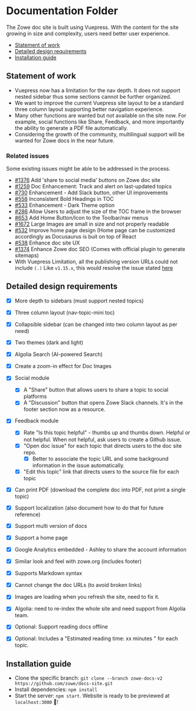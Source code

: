 # Documentation Folder

The Zowe doc site is built using Vuepress. With the content for the site growing in size and complexity, users need better user experience. 

- [Statement of work](#statement-of-work)
- [Detailed design requirements](#detailed-design-requirements)
- [Installation guide](#installation-guide)

## Statement of work

- Vuepress now has a limitation for the nav depth. It does not support nested sidebar thus some sections cannot be further organized. 
- We want to improve the current Vuepress site layout to be a standard three column layout supporting better navigation experience. 
- Many other functions are wanted but not available on the site now. For example, social functions like Share, Feedback, and more importantly the ability to generate a PDF file automatically. 
- Considering the growth of the community, multilingual support will be wanted for Zowe docs in the near future. 

### Related issues

Some existing issues might be able to be addressed in the process. 

- [#1376](https://github.com/zowe/docs-site/issues/1376) Add 'share to social media' buttons on Zowe doc site 
- [#1259](https://github.com/zowe/docs-site/issues/1259) Doc Enhancement: Track and alert on last-updated topics 
- [#730](https://github.com/zowe/docs-site/issues/730) Enhancement - Add Slack button, other UI improvements
- [#558](https://github.com/zowe/docs-site/issues/558) Inconsistent Bold Headings in TOC
- [#533](https://github.com/zowe/docs-site/issues/553) Enhancement - Dark Theme option
- [#286](https://github.com/zowe/docs-site/issues/286) Allow Users to adjust the size of the TOC frame in the browser
- [#653](https://github.com/zowe/docs-site/issues/653) Add Home Button/Icon to the Toolbar/nav menus
- [#1672](https://github.com/zowe/docs-site/issues/1672) Large Images are small in size and not properly readable
- [#532](https://github.com/zowe/docs-site/issues/1672) Improve home page design (Home page can be customized accordingly as Docusaurus is buit on top of React
- [#538](https://github.com/zowe/docs-site/issues/1672) Enhance doc site UX
- [#1374](https://github.com/zowe/docs-site/issues/1672) Enhance Zowe doc SEO (Comes with official plugin to generate sitemaps)
- With Vuepress Limitation, all the publishing version URLs could not include `(.)` Like `v1.15.x`, this would resolve the issue stated [here](https://github.com/zowe/docs-site/blob/2b145a4126c4c0ec3f01f09c9bfa93a3bea567df/docs/.vuepress/config.js#L4)


## Detailed design requirements

- [x] More depth to sidebars (must support nested topics)
- [x] Three column layout (nav-topic-mini toc) 
- [x] Collapsible sidebar (can be changed into two column layout as per need)
- [x] Two themes (dark and light)
- [x] Algolia Search (AI-powered Search) 
- [x] Create a zoom-in effect for Doc Images 
- [x] Social module
   - [x] A "Share" button that allows users to share a topic to social platforms
   - [x] A "Discussion" button that opens Zowe Slack channels. It's in the footer section now as a resource. 
- [x] Feedback module
   - [x] Rate "Is this topic helpful" - thumbs up and thumbs down. Helpful or not helpful. When not helpful, ask users to create a Github issue. 
   - [x] "Open doc issue" for each topic that directs users to the doc site repo. 
      - [x] Better to associate the topic URL and some background information in the issue automatically.  
   - [x] "Edit this topic" link that directs users to the source file for each topic
- [x] Can print PDF (download the complete doc into PDF, not print a single topic) 
- [x] Support localization (also document how to do that for future reference)  
- [x] Support multi version of docs 
- [x] Support a home page
- [x] Google Analytics embedded - Ashley to share the account information 
- [x] Similar look and feel with zowe.org (includes footer) 
- [x] Supports Markdown syntax
- [x] Cannot change the doc URLs (to avoid broken links) 
- [x] Images are loading when you refresh the site, need to fix it.
- [x] Algolia: need to re-index the whole site and need support from Algolia team.
- [x] Optional: Support reading docs offline
- [x] Optional: Includes a "Estimated reading time: xx minutes " for each topic. 


## Installation guide

- Clone the specific branch: `git clone --branch zowe-docs-v2 https://github.com/zowe/docs-site.git`
- Install dependencies: `npm install`
- Start the server: `npm start`. Website is ready to be previewed at `localhost:3000` 🚀!